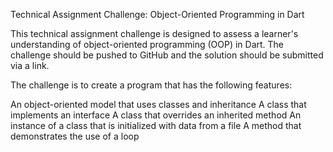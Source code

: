 Technical Assignment Challenge: Object-Oriented Programming in Dart

This technical assignment challenge is designed to assess a learner's understanding of object-oriented programming (OOP) in Dart. The challenge should be pushed to GitHub and the solution should be submitted via a link.



The challenge is to create a program that has the following features:

An object-oriented model that uses classes and inheritance
A class that implements an interface
A class that overrides an inherited method
An instance of a class that is initialized with data from a file
A method that demonstrates the use of a loop